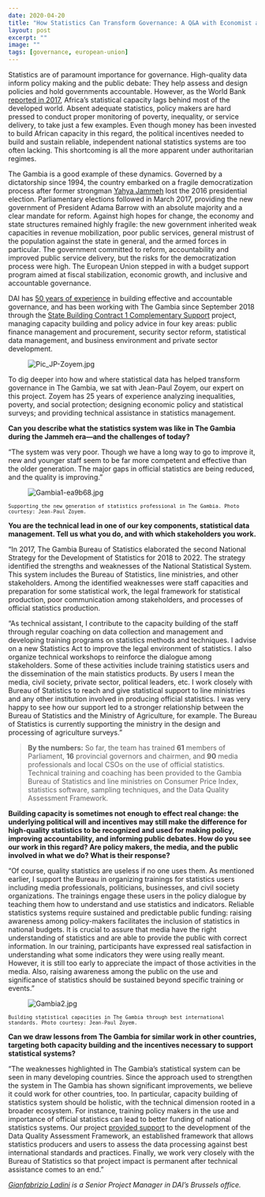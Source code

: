 ```yaml
---
date: 2020-04-20
title: "How Statistics Can Transform Governance: A Q&A with Economist and Statistician Jean-Paul Zoyem"
layout: post
excerpt: ""
image: ""
tags: [governance, european-union]
---
```

<p>Statistics are of paramount importance for governance. High-quality data inform policy making and the public debate: They help assess and design policies and hold governments accountable. However, as the World Bank <a href="https://www.worldbank.org/en/publication/wdr2017">reported in 2017</a>, Africa’s statistical capacity lags behind most of the developed world. Absent adequate statistics, policy makers are hard pressed to conduct proper monitoring of poverty, inequality, or service delivery, to take just a few examples. Even though money has been invested to build African capacity in this regard, the political incentives needed to build and sustain reliable, independent national statistics systems are too often lacking. This shortcoming is all the more apparent under authoritarian regimes.</p><p>The Gambia is a good example of these dynamics. Governed by a dictatorship since 1994, the country embarked on a fragile democratization process after former strongman <a href="https://en.wikipedia.org/wiki/Yahya_Jammeh">Yahya Jammeh</a> lost the 2016 presidential election. Parliamentary elections followed in March 2017, providing the new government of President Adama Barrow with an absolute majority and a clear mandate for reform. Against high hopes for change, the economy and state structures remained highly fragile: the new government inherited weak capacities in revenue mobilization, poor public services, general mistrust of the population against the state in general, and the armed forces in particular. The government committed to reform, accountability and improved public service delivery, but the risks for the democratization process were high. The European Union stepped in with a budget support program aimed at fiscal stabilization, economic growth, and inclusive and accountable governance.</p><p>DAI has <a href="https://www.dai.com/our-work/solutions/governance">50 years of experience</a> in building effective and accountable governance, and has been working with The Gambia since September 2018 through the <a href="https://www.dai.com/our-work/projects/the-gambia-state-building-contract-1-complementary-support-sbc1-cs">State Building Contract 1 Complementary Support</a> project, managing capacity building and policy advice in four key areas: public finance management and procurement, security sector reform, statistical data management, and business environment and private sector development.</p><figure class="kg-card kg-image-card"><img src="https://pubs.ghost.io/uploads/Pic_JP-Zoyem.jpg" class="kg-image" alt="Pic_JP-Zoyem.jpg" loading="lazy"></figure><p>To dig deeper into how and where statistical data has helped transform governance in The Gambia, we sat with Jean-Paul Zoyem, our expert on this project. Zoyem has 25 years of experience analyzing inequalities, poverty, and social protection; designing economic policy and statistical surveys; and providing technical assistance in statistics management.</p><p><strong>Can you describe what the statistics system was like in The Gambia during the Jammeh era—and the challenges of today?</strong></p><p>“The system was very poor. Though we have a long way to go to improve it, new and younger staff seem to be far more competent and effective than the older generation. The major gaps in official statistics are being reduced, and the quality is improving.”</p><figure class="kg-card kg-image-card"><img src="https://pubs.ghost.io/uploads/Gambia1-ea9b68.jpg" class="kg-image" alt="Gambia1-ea9b68.jpg" loading="lazy"></figure><p><code><code>Supporting the new generation of statistics professional in The Gambia. Photo courtesy: Jean-Paul Zoyem.</code></code></p><p><strong>You are the technical lead in one of our key components, statistical data management. Tell us what you do, and with which stakeholders you work.</strong></p><p>“In 2017, The Gambia Bureau of Statistics elaborated the second National Strategy for the Development of Statistics for 2018 to 2022. The strategy identified the strengths and weaknesses of the National Statistical System. This system includes the Bureau of Statistics, line ministries, and other stakeholders. Among the identified weaknesses were staff capacities and preparation for some statistical work, the legal framework for statistical production, poor communication among stakeholders, and processes of official statistics production.</p><p>“As technical assistant, I contribute to the capacity building of the staff through regular coaching on data collection and management and developing training programs on statistics methods and techniques. I advise on a new Statistics Act to improve the legal environment of statistics. I also organize technical workshops to reinforce the dialogue among stakeholders. Some of these activities include training statistics users and the dissemination of the main statistics products. By users I mean the media, civil society, private sector, political leaders, etc. I work closely with Bureau of Statistics to reach and give statistical support to line ministries and any other institution involved in producing official statistics. I was very happy to see how our support led to a stronger relationship between the Bureau of Statistics and the Ministry of Agriculture, for example. The Bureau of Statistics is currently supporting the ministry in the design and processing of agriculture surveys.”</p><blockquote><strong>By the numbers:</strong> So far, the team has trained <strong>61</strong> members of Parliament, <strong>16</strong> provincial governors and chairmen, and <strong>90</strong> media professionals and local CSOs on the use of official statistics. Technical training and coaching has been provided to the Gambia Bureau of Statistics and line ministries on Consumer Price Index, statistics software, sampling techniques, and the Data Quality Assessment Framework.</blockquote><p><strong>Building capacity is sometimes not enough to effect real change: the underlying political will and incentives may still make the difference for high-quality statistics to be recognized and used for making policy, improving accountability, and informing public debates. How do you see our work in this regard? Are policy makers, the media, and the public involved in what we do? What is their response?</strong></p><p>“Of course, quality statistics are useless if no one uses them. As mentioned earlier, I support the Bureau in organizing trainings for statistics users including media professionals, politicians, businesses, and civil society organizations. The trainings engage these users in the policy dialogue by teaching them how to understand and use statistics and indicators. Reliable statistics systems require sustained and predictable public funding: raising awareness among policy-makers facilitates the inclusion of statistics in national budgets. It is crucial to assure that media have the right understanding of statistics and are able to provide the public with correct information. In our training, participants have expressed real satisfaction in understanding what some indicators they were using really meant. However, it is still too early to appreciate the impact of those activities in the media. Also, raising awareness among the public on the use and significance of statistics should be sustained beyond specific training or events.”</p><figure class="kg-card kg-image-card"><img src="https://pubs.ghost.io/uploads/Gambia2.jpg" class="kg-image" alt="Gambia2.jpg" loading="lazy"></figure><p><code><code>Building statistical capacities in The Gambia through best international standards. Photo courtesy: Jean-Paul Zoyem.</code></code></p><p><strong>Can we draw lessons from The Gambia for similar work in other countries, targeting both capacity building and the incentives necessary to support statistical systems?</strong></p><p>“The weaknesses highlighted in The Gambia’s statistical system can be seen in many developing countries. Since the approach used to strengthen the system in The Gambia has shown significant improvements, we believe it could work for other countries, too. In particular, capacity building of statistics system should be holistic, with the technical dimension rooted in a broader ecosystem. For instance, training policy makers in the use and importance of official statistics can lead to better funding of national statistics systems. Our project <a href="https://www.linkedin.com/feed/update/urn:li:activity:6630879129686286336/?commentUrn=urn%3Ali%3Acomment%3A(activity%3A6630879129686286336%2C6630881742645403648)">provided support</a> to the development of the Data Quality Assessment Framework, an established framework that allows statistics producers and users to assess the data processing against best international standards and practices. Finally, we work very closely with the Bureau of Statistics so that project impact is permanent after technical assistance comes to an end.”</p><p><em><a href="https://www.linkedin.com/in/gianfabrizio-ladini-b5a01920/">Gianfabrizio Ladini</a> is a Senior Project Manager in DAI’s Brussels office.</em></p>
  